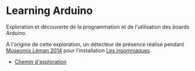 # Learning Arduino

Exploration et découverte de la programmation et de l'utilisation des boards Arduino.

À l'origine de cette exploration, un détecteur de présence réalisé pendant [Museomix Léman 2014](https://www.youtube.com/watch?v=oUsMMFYjZR4) pour l'installation [Les insomniaques](https://github.com/MuseomixLeman/Equipe-6).

* [Chemin d'exploration](Learning-Trail.md)
